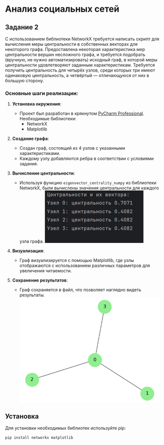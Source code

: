 # Анализ социальных сетей

## Задание 2

С использованием библиотеки NetworkX требуется написать скрипт для вычисления меры центральности в собственных векторах для некоторого графа.
Предоставлена некоторая характеристика мер центральности вершин несложного графа, и требуется подобрать (вручную, не нужно автоматизировать) исходный граф, в которой меры центральности удовлетворяют заданным характеристикам. 
Требуется получить центральность для четырёх узлов, среди которых три имеют одинаковую центральность, а четвёртый — отличающуюся от них в большую сторону.

### Основные шаги реализации:
1. **Установка окружения**: 
   - Проект был разработан в крякнутом [PyCharm Professional](https://gtorrent.cc/programmy/rabota-s-faylami/259496-jetbrains-pycharm-professional-202331-repack-by-sitego-en.html). Необходимые библиотеки:
     - NetworkX
     - Matplotlib

2. **Создание графа**: 
   - Создан  граф, состоящий из 4 узлов с указанными характеристиками.
   - Каждому узлу добавляются ребра в соответствии с условиями задания.

3. **Вычисление центральности**:
   - Используя функцию `eigenvector_centrality_numpy` из библиотеки NetworkX, были вычислены значения центральности для каждого узла графа.
     ![результаты.png](img.png)


4. **Визуализация**:
   - Граф визуализируется с помощью Matplotlib, где узлы отображаются с использованием различных параметров для увеличения читаемости.

5. **Сохранение результатов**:
   - Граф сохраняется в файл, что позволяет наглядно видеть результаты.
     ![my_graph.png](my_graph.png)
## Установка

Для установки необходимых библиотек используйте pip:

```bash
pip install networkx matplotlib

